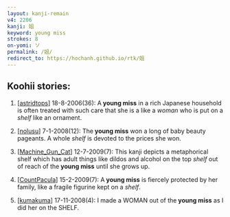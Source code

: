 ```yaml
---
layout: kanji-remain
v4: 2206
kanji: 姐
keyword: young miss
strokes: 8
on-yomi: ソ
permalink: /姐/
redirect_to: https://hochanh.github.io/rtk/姐
---
```


## Koohii stories: 

1) [<a href="http://kanji.koohii.com/profile/astridtops">astridtops</a>] 18-8-2006(36): A<strong> young miss</strong> in a rich Japanese household is often treated with such care that she is a like a <em>woman</em> who is put on a <em>shelf</em> like an ornament.

2) [<a href="http://kanji.koohii.com/profile/nolusu">nolusu</a>] 7-1-2008(12): The<strong> young miss</strong> won a long of baby beauty pageants. A whole <em>shelf</em> is devoted to the prices she won.

3) [<a href="http://kanji.koohii.com/profile/Machine_Gun_Cat">Machine_Gun_Cat</a>] 12-7-2009(7): This kanji depicts a metaphorical shelf which has adult things like dildos and alcohol on the top <em>shelf</em> out of reach of the<strong> young miss</strong> until she grows up.

4) [<a href="http://kanji.koohii.com/profile/CountPacula">CountPacula</a>] 15-2-2009(7): A<strong> young miss</strong> is fiercely protected by her family, like a fragile figurine kept on a <em>shelf</em>.

5) [<a href="http://kanji.koohii.com/profile/kumakuma">kumakuma</a>] 17-11-2008(4): I made a WOMAN out of the<strong> young miss</strong> as I did her on the SHELF.

